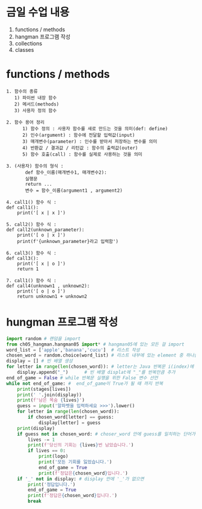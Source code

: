 # 금일 수업 내용
1. functions / methods
2. hangman 프로그램 작성
3. collections
4. classes


# functions / methods 
    1. 함수의 종류
       1) 파이썬 내장 함수
       2) 메서드(methods)
       3) 사용자 정의 함수
    
    2. 함수 용어 정리
          1) 함수 정의 : 사용자 함수를 새로 만드는 것을 의미(def: define)
          2) 인수(argument) : 함수에 전달할 입력값(input)
          3) 매개변수(parameter) : 인수를 받아서 저장하는 변수를 의미
          4) 반환값 / 결과값 / 리턴값 : 함수의 출력값(outer)
          5) 함수 호출(call) : 함수를 실제로 사용하는 것을 의미
    
    3. (사용자) 함수의 형식 :
           def 함수_이름(매개변수1, 매개변수2):
           실행문
           return ...
           변수 = 함수_이름(argument1 , argument2)

    4. call1() 함수 식 :
    def call1():
        print('[ x | x ]')

    5. call2() 함수 식 :
    def call2(unknown_parameter):
        print('[ o | x ]')
        print(f'{unknown_parameter}라고 입력함')

    6. call3() 함수 식 :
    def call3():
        print('[ x | o ]')
        return 1

    7. call1() 함수 식 :
    def call4(unknown1 , unknown2):
        print('[ o | o ]')
        return unknown1 + unknown2

# hungman 프로그램 작성
```python
import random # 랜덤을 import 
from ch05_hangman.hangman05 import* # hangman05에 있는 모든 걸 import
word_list = ['apple','banana','cucu']  # 리스트 작성
chosen_word = random.choice(word_list) # 리스트 내부에 있는 element 중 하나를 랜덤으로 선택
display = [] # 빈 배열 생성
for letter in range(len(chosen_word)): # letter는 Java 반복문 i(index)에 해당 하는 것 letter를 range(len((chosen_word)) #  chosen_word의 길이만큼 반복 하고 반복 할 대 마다 letter + 1
    display.append("_")      # 빈 배열 displat에 "_"를 반복만큼 추가
end_of_game = False # while 반복문 실행을 위한 False 변수 선언
while not end_of_game: #  end_of_game이 True가 될 때 까지 반복
    print(stages[lives]) 
    print(' '.join(display))
    print(f'남은 목숨 {lives}')
    guess = input('알파벳을 입력하세요 >>>').lower()
    for letter in range(len(chosen_word)): 
        if chosen_word[letter] == guess:
            display[letter] = guess
    print(display)
    if guess not in chosen_word: # choser_word 안에 guess를 일치하는 단어가 없으면 
        lives -= 1
        print(f'당신의 기회는 {lives}번 남았습니다.')
        if lives == 0:
            print(logo)
            print('모든 기회를 잃었습니다.')
            end_of_game = True
            print(f'정답은{chosen_word}입니다.')
    if '_' not in display: # display 안에 '_'가 없으면 
        print('정답입니다.')
        end_of_game = True
        print(f'정답은{chosen_word}입니다.')
        break


```